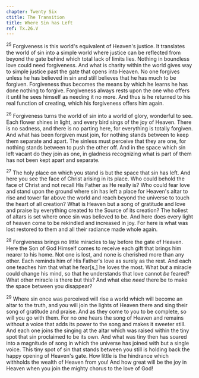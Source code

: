 ```yaml
---
chapter: Twenty Six
ctitle: The Transition
title: Where Sin has Left
ref: Tx.26.V
---
```


<sup>25</sup> Forgiveness is this world's equivalent of Heaven's justice. It
translates the world of sin into a simple world where justice can be
reflected from beyond the gate behind which total lack of limits lies.
Nothing in boundless love could need forgiveness. And what is charity
within the world gives way to simple justice past the gate that opens
into Heaven. No one forgives unless he has believed in sin and still
believes that he has much to be forgiven. Forgiveness thus becomes the
means by which he learns he has done nothing to forgive. Forgiveness
always rests upon the one who offers it until he sees himself as needing
it no more. And thus is he returned to his real function of creating,
which his forgiveness offers him again.

<sup>26</sup> Forgiveness turns the world of sin into a world of glory, wonderful
to see. Each flower shines in light, and every bird sings of the joy of
Heaven. There is no sadness, and there is no parting here, for
everything is totally forgiven. And what has been forgiven must join,
for nothing stands between to keep them separate and apart. The sinless
must perceive that they are one, for nothing stands between to push the
other off. And in the space which sin left vacant do they join as one,
in gladness recognizing what is part of them has not been kept apart and
separate.

<sup>27</sup> The holy place on which you stand is but the space that sin has left.
And here you see the face of Christ arising in its place. Who could
behold the face of Christ and not recall His Father as He really is? Who
could fear love and stand upon the ground where sin has left a place for
Heaven's altar to rise and tower far above the world and reach beyond
the universe to touch the heart of all creation? What is Heaven but a
song of gratitude and love and praise by everything created to the
Source of its creation? The holiest of altars is set where once sin was
believed to be. And here does every light of heaven come to be rekindled
and increased in joy. For here is what was lost restored to them and all
their radiance made whole again.

<sup>28</sup> Forgiveness brings no little miracles to lay before the gate of
Heaven. Here the Son of God Himself comes to receive each gift that
brings him nearer to his home. Not one is lost, and none is cherished
more than any other. Each reminds him of His Father's love as surely as
the rest. And each one teaches him that what he fear\[s,\] he loves the
most. What *but* a miracle could change his mind, so that he understands
that love cannot *be* feared? What other miracle is there but this? And
what else *need* there be to make the space between you disappear?

<sup>29</sup> Where sin once was perceived will rise a world which will become an
altar to the truth, and *you* will join the lights of Heaven there and
sing their song of gratitude and praise. And as they come to you to be
complete, so will you go with them. For no one hears the song of Heaven
and remains without a voice that adds its power to the song and makes it
sweeter still. And each one joins the singing at the altar which was
raised within the tiny spot that sin proclaimed to be its own. And what
was tiny then has soared into a magnitude of song in which the universe
has joined with but a single voice. This tiny spot of sin that stands
between you still is holding back the happy opening of Heaven's gate.
How little is the hindrance which withholds the wealth of Heaven from
you! And how great will be the joy in Heaven when you join the mighty
chorus to the love of God!

